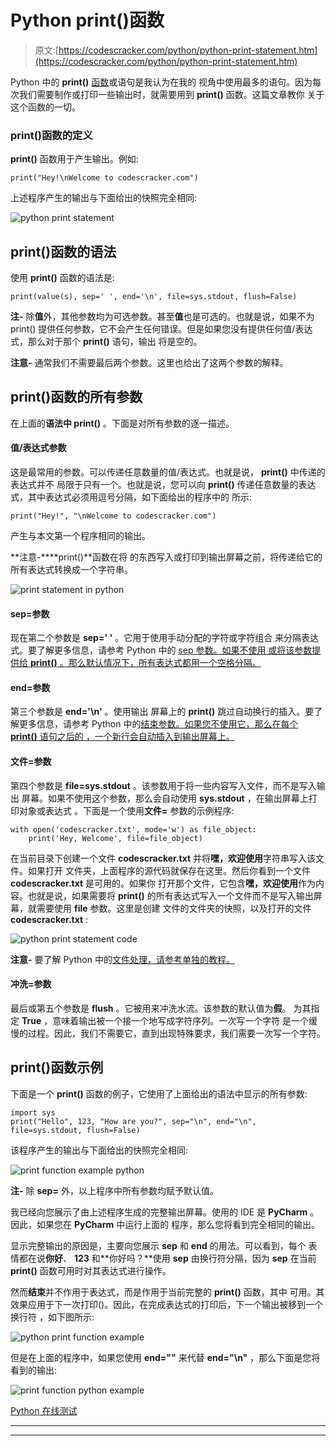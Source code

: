 # Python print()函数

> 原文:[https://codescracker.com/python/python-print-statement.htm](https://codescracker.com/python/python-print-statement.htm)

Python 中的 **print()** [函数](/python/python-functions.htm)或语句是我认为在我的 视角中使用最多的语句。因为每次我们需要制作或打印一些输出时，就需要用到 **print()** 函数。这篇文章教你 关于这个函数的一切。

### print()函数的定义

**print()** 函数用于产生输出。例如:

```
print("Hey!\nWelcome to codescracker.com")
```

上述程序产生的输出与下面给出的快照完全相同:

![python print statement](../Images/568b137fe84404cf166f697820d0953a.png)

## print()函数的语法

使用 **print()** 函数的语法是:

```
print(value(s), sep=' ', end='\n', file=sys.stdout, flush=False)
```

**注-** 除**值**外，其他参数均为可选参数。甚至**值**也是可选的。也就是说，如果不为 print() 提供任何参数，它不会产生任何错误。但是如果您没有提供任何值/表达式，那么对于那个 **print()** 语句，输出 将是空的。

**注意-** 通常我们不需要最后两个参数。这里也给出了这两个参数的解释。

## print()函数的所有参数

在上面的**语法中 print()** 。下面是对所有参数的逐一描述。

#### 值/表达式参数

这是最常用的参数。可以传递任意数量的值/表达式。也就是说， **print()** 中传递的表达式并不 局限于只有一个。也就是说，您可以向 **print()** 传递任意数量的表达式，其中表达式必须用逗号分隔，如下面给出的程序中的 所示:

```
print("Hey!", "\nWelcome to codescracker.com")
```

产生与本文第一个程序相同的输出。

**注意-****print()**函数在将 的东西写入或打印到输出屏幕之前，将传递给它的所有表达式转换成一个字符串。

![print statement in python](../Images/edabc494d2817224c06586ffed753ce8.png)

#### sep=参数

现在第二个参数是 **sep=' '** 。它用于使用手动分配的字符或字符组合 来分隔表达式。要了解更多信息，请参考 Python 中的 [sep 参数。如果不使用 或将该参数提供给 **print()** 。那么默认情况下，所有表达式都用一个空格分隔。](/python/python-sep.htm)

#### end=参数

第三个参数是 **end='\n'** 。使用输出 屏幕上的 **print()** 跳过自动换行的插入。要了解更多信息，请参考 Python 中的[结束参数。如果您不使用它，那么在每个 **print()** 语句之后的 ，一个新行会自动插入到输出屏幕上。](/python/python-end.htm)

#### 文件=参数

第四个参数是 **file=sys.stdout** 。该参数用于将一些内容写入文件，而不是写入输出 屏幕。如果不使用这个参数，那么会自动使用 **sys.stdout** ，在输出屏幕上打印对象或表达式 。下面是一个使用**文件=** 参数的示例程序:

```
with open('codescracker.txt', mode='w') as file_object:
    print('Hey, Welcome', file=file_object)
```

在当前目录下创建一个文件 **codescracker.txt** 并将**嘿，欢迎使用**字符串写入该文件。如果打开 文件夹，上面程序的源代码就保存在这里。然后你看到一个文件 **codescracker.txt** 是可用的。如果你 打开那个文件，它包含**嘿，欢迎使用**作为内容。也就是说，如果需要将 **print()** 的所有表达式写入一个文件而不是写入输出屏幕，就需要使用 **file** 参数。这里是创建 文件的文件夹的快照，以及打开的文件 **codescracker.txt** :

![python print statement code](../Images/0c47216b3d6a2f20ae3e3304cd3f763b.png)

**注意-** 要了解 Python 中的[文件处理，请参考单独的教程。](/python/python-file-io.htm)

#### 冲洗=参数

最后或第五个参数是 **flush** 。它被用来冲洗水流。该参数的默认值为**假**。 为其指定 **True** ，意味着输出被一个接一个地写成字符序列。一次写一个字符 是一个缓慢的过程。因此，我们不需要它，直到出现特殊要求，我们需要一次写一个字符。

## print()函数示例

下面是一个 **print()** 函数的例子，它使用了上面给出的语法中显示的所有参数:

```
import sys
print("Hello", 123, "How are you?", sep="\n", end="\n", file=sys.stdout, flush=False)
```

该程序产生的输出与下面给出的快照完全相同:

![print function example python](../Images/c917b88ff5241e0bdd3d2a5f5411be03.png)

**注-** 除 **sep=** 外，以上程序中所有参数均赋予默认值。

我已经向您展示了由上述程序生成的完整输出屏幕。使用的 IDE 是 **PyCharm** 。因此，如果您在 **PyCharm** 中运行上面的 程序，那么您将看到完全相同的输出。

显示完整输出的原因是，主要向您展示 **sep** 和 **end** 的用法。可以看到，每个 表情都在说**你好**、 **123** 和**你好吗？**使用 **sep** 由换行符分隔，因为 **sep** 在当前 **print()** 函数可用时对其表达式进行操作。

然而**结束**并不作用于表达式，而是作用于当前完整的 **print()** 函数，其中 可用。其效果应用于下一次打印()。因此，在完成表达式的打印后，下一个输出被移到一个换行符 ，如下图所示:

![python print function example](../Images/4c20caf8fb3dfb21362b425f06c60f21.png)

但是在上面的程序中，如果您使用 **end=""** 来代替 **end="\n"** ，那么下面是您将看到的输出:

![print function python example](../Images/db850a393127ca39ddacdead9823896d.png)

[Python 在线测试](/exam/showtest.php?subid=10)

* * *

* * *